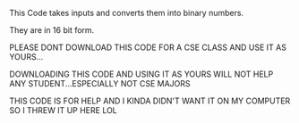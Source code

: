 This Code takes inputs and converts them into binary numbers. 

They are in 16 bit form.

PLEASE DONT DOWNLOAD THIS CODE FOR A CSE CLASS AND USE IT AS YOURS...

DOWNLOADING THIS CODE AND USING IT AS YOURS WILL NOT HELP ANY
STUDENT...ESPECIALLY NOT CSE MAJORS

THIS CODE IS FOR HELP AND I KINDA DIDN'T WANT IT ON MY COMPUTER SO I
THREW IT UP HERE LOL
